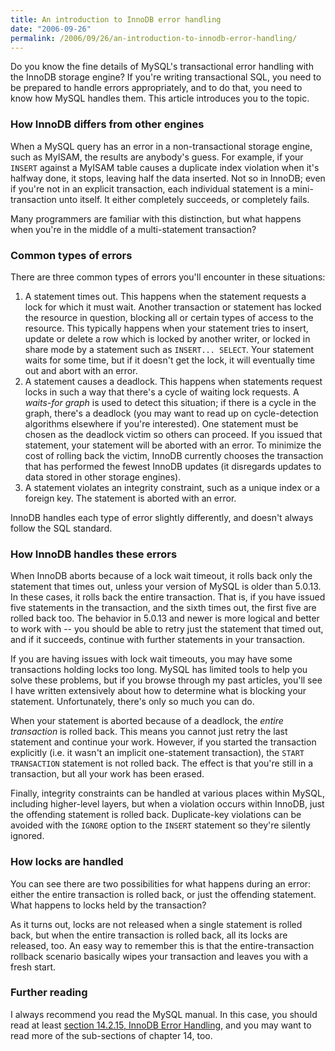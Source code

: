 ```yaml
---
title: An introduction to InnoDB error handling
date: "2006-09-26"
permalink: /2006/09/26/an-introduction-to-innodb-error-handling/
---
```

Do you know the fine details of MySQL's transactional error handling with the InnoDB storage engine? If you're writing transactional SQL, you need to be prepared to handle errors appropriately, and to do that, you need to know how MySQL handles them. This article introduces you to the topic.

### How InnoDB differs from other engines

When a MySQL query has an error in a non-transactional storage engine, such as MyISAM, the results are anybody's guess. For example, if your `INSERT` against a MyISAM table causes a duplicate index violation when it's halfway done, it stops, leaving half the data inserted. Not so in InnoDB; even if you're not in an explicit transaction, each individual statement is a mini-transaction unto itself. It either completely succeeds, or completely fails.

Many programmers are familiar with this distinction, but what happens when you're in the middle of a multi-statement transaction?

### Common types of errors

There are three common types of errors you'll encounter in these situations:

1.  A statement times out. This happens when the statement requests a lock for which it must wait. Another transaction or statement has locked the resource in question, blocking all or certain types of access to the resource. This typically happens when your statement tries to insert, update or delete a row which is locked by another writer, or locked in share mode by a statement such as `INSERT... SELECT`. Your statement waits for some time, but if it doesn't get the lock, it will eventually time out and abort with an error.
2.  A statement causes a deadlock. This happens when statements request locks in such a way that there's a cycle of waiting lock requests. A *waits-for graph* is used to detect this situation; if there is a cycle in the graph, there's a deadlock (you may want to read up on cycle-detection algorithms elsewhere if you're interested). One statement must be chosen as the deadlock victim so others can proceed. If you issued that statement, your statement will be aborted with an error. To minimize the cost of rolling back the victim, InnoDB currently chooses the transaction that has performed the fewest InnoDB updates (it disregards updates to data stored in other storage engines).
3.  A statement violates an integrity constraint, such as a unique index or a foreign key. The statement is aborted with an error.

InnoDB handles each type of error slightly differently, and doesn't always follow the SQL standard.

### How InnoDB handles these errors

When InnoDB aborts because of a lock wait timeout, it rolls back only the statement that times out, unless your version of MySQL is older than 5.0.13. In these cases, it rolls back the entire transaction. That is, if you have issued five statements in the transaction, and the sixth times out, the first five are rolled back too. The behavior in 5.0.13 and newer is more logical and better to work with -- you should be able to retry just the statement that timed out, and if it succeeds, continue with further statements in your transaction.

If you are having issues with lock wait timeouts, you may have some transactions holding locks too long. MySQL has limited tools to help you solve these problems, but if you browse through my past articles, you'll see I have written extensively about how to determine what is blocking your statement. Unfortunately, there's only so much you can do.

When your statement is aborted because of a deadlock, the *entire transaction* is rolled back. This means you cannot just retry the last statement and continue your work. However, if you started the transaction explicitly (i.e. it wasn't an implicit one-statement transaction), the `START TRANSACTION` statement is not rolled back. The effect is that you're still in a transaction, but all your work has been erased.

Finally, integrity constraints can be handled at various places within MySQL, including higher-level layers, but when a violation occurs within InnoDB, just the offending statement is rolled back. Duplicate-key violations can be avoided with the `IGNORE` option to the `INSERT` statement so they're silently ignored.

### How locks are handled

You can see there are two possibilities for what happens during an error: either the entire transaction is rolled back, or just the offending statement. What happens to locks held by the transaction?

As it turns out, locks are not released when a single statement is rolled back, but when the entire transaction is rolled back, all its locks are released, too. An easy way to remember this is that the entire-transaction rollback scenario basically wipes your transaction and leaves you with a fresh start.

### Further reading

I always recommend you read the MySQL manual. In this case, you should read at least [section 14.2.15, InnoDB Error Handling][1], and you may want to read more of the sub-sections of chapter 14, too.

 [1]: http://dev.mysql.com/doc/refman/5.0/en/innodb-error-handling.html
